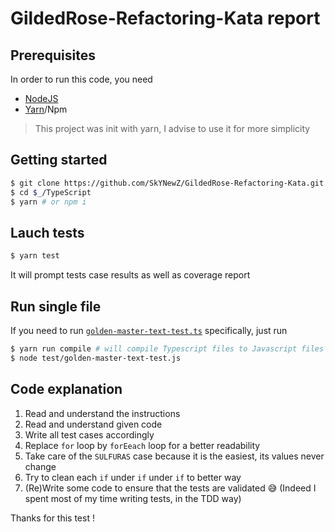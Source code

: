 # GildedRose-Refactoring-Kata report

## Prerequisites

In order to run this code, you need
* [NodeJS](https://nodejs.org/en/)
* [Yarn](https://yarnpkg.com/lang/en/)/Npm

> This project was init with yarn, I advise to use it for more simplicity

## Getting started

```bash
$ git clone https://github.com/SkYNewZ/GildedRose-Refactoring-Kata.git GildedRose
$ cd $_/TypeScript
$ yarn # or npm i
```

## Lauch tests

```bash
$ yarn test
```

It will prompt tests case results as well as coverage report

## Run single file

If you need to run [`golden-master-text-test.ts`](test/golden-master-text-test.ts) specifically, just run

```bash
$ yarn run compile # will compile Typescript files to Javascript files
$ node test/golden-master-text-test.js
```

## Code explanation

1. Read and understand the instructions
2. Read and understand given code
3. Write all test cases accordingly
4. Replace `for` loop by `forEeach` loop for a better readability
5. Take care of the `SULFURAS` case because it is the easiest, its values never change
6. Try to clean each `if` under `if` under `if` to better way
7. (Re)Write some code to ensure that the tests are validated :sweat_smile: (Indeed I spent most of my time writing tests, in the TDD way)

Thanks for this test !
